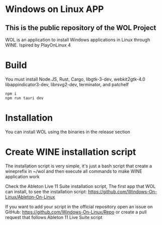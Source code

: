 # Windows on Linux APP

## This is the public repository of the WOL Project

WOL is an application to install Windows applications in Linux through WINE. Ispired by PlayOnLinux 4

# Build

You must install Node.JS, Rust, Cargo, libgtk-3-dev, webkit2gtk-4.0 libappindicator3-dev, librsvg2-dev, terminator, and patchelf
```console
npm i
npm run tauri dev
```

# Installation

You can install WOL using the binaries in the release section

# Create WINE installation script

The installation script is very simple, it's just a bash script that create a wineprefix in ~/wol and then execute all commands to make WINE application work

Check the Ableton Live 11 Suite installation script, The first app that WOL can install, to see the installation script: https://github.com/Windows-On-Linux/Ableton-On-Linux

If you want to add your script in the official repository open an issue on GitHub: https://github.com/Windows-On-Linux/Repo or create a pull request that follows Ableton 11 Live Suite script